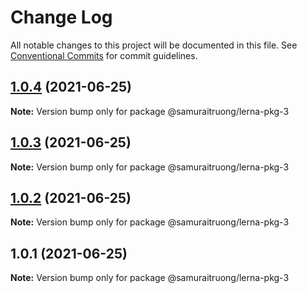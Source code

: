 # Change Log

All notable changes to this project will be documented in this file.
See [Conventional Commits](https://conventionalcommits.org) for commit guidelines.

## [1.0.4](https://github.com/samuraitruong/lerna-workspace/compare/@samuraitruong/lerna-pkg-3@1.0.3...@samuraitruong/lerna-pkg-3@1.0.4) (2021-06-25)

**Note:** Version bump only for package @samuraitruong/lerna-pkg-3





## [1.0.3](https://github.com/samuraitruong/lerna-workspace/compare/@samuraitruong/lerna-pkg-3@1.0.2...@samuraitruong/lerna-pkg-3@1.0.3) (2021-06-25)

**Note:** Version bump only for package @samuraitruong/lerna-pkg-3





## [1.0.2](https://github.com/samuraitruong/lerna-workspace/compare/@samuraitruong/lerna-pkg-3@1.0.1...@samuraitruong/lerna-pkg-3@1.0.2) (2021-06-25)

**Note:** Version bump only for package @samuraitruong/lerna-pkg-3





## 1.0.1 (2021-06-25)

**Note:** Version bump only for package @samuraitruong/lerna-pkg-3
